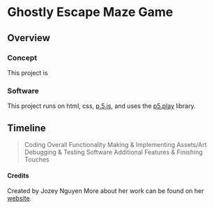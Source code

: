 # Ghostly Escape Maze Game #

## Overview ##

### Concept ###
This project is

### Software ###

This project runs on html, css, [p.5.js](https://p5js.org/), and uses the [p5.play](http://molleindustria.github.io/p5.play/) library.

## Timeline ##
> Coding Overall Functionality
> Making & Implementing Assets/Art
> Debugging & Testing Software
> Additional Features & Finishing Touches


#### Credits ####

Created by Jozey Nguyen
More about her work can be found on her [website](https://joko28.github.io/portfolio/index.html).
